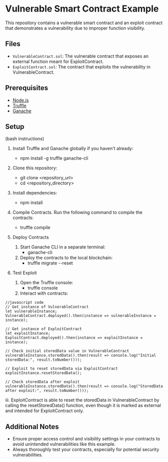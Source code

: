 # Vulnerable Smart Contract Example

This repository contains a vulnerable smart contract and an exploit contract that demonstrates a vulnerability due to improper function visibility.

## Files

- `VulnerableContract.sol`: The vulnerable contract that exposes an external function meant for ExploitContract.
- `ExploitContract.sol`: The contract that exploits the vulnerability in VulnerableContract.

## Prerequisites

- [Node.js](https://nodejs.org/)
- [Truffle](https://www.trufflesuite.com/truffle)
- [Ganache](https://www.trufflesuite.com/ganache)

## Setup

(bash instructions)

1. Install Truffle and Ganache globally if you haven't already:

    - npm install -g truffle ganache-cli

2.  Clone this repository:
    
    - git clone <repository_url>
    - cd <repository_directory>

3.  Install dependencies:

    - npm install


4.  Compile Contracts. Run the following command to compile the contracts:

    - truffle compile

5.  Deploy Contracts
    1.  Start Ganache CLI in a separate terminal:
        - ganache-cli
    2.  Deploy the contracts to the local blockchain:
        - truffle migrate --reset
   
6.  Test Exploit
    1.  Open the Truffle console:
        - truffle console
    2.  Interact with contracts:

```
//javascript code
// Get instance of VulnerableContract
let vulnerableInstance;
VulnerableContract.deployed().then(instance => vulnerableInstance = instance);

// Get instance of ExploitContract
let exploitInstance;
ExploitContract.deployed().then(instance => exploitInstance = instance);

// Check initial storedData value in VulnerableContract
vulnerableInstance.storedData().then(result => console.log("Initial storedData:", result.toNumber()));

// Exploit to reset storedData via ExploitContract
exploitInstance.resetStoredData();

// Check storedData after exploit
vulnerableInstance.storedData().then(result => console.log("StoredData after exploit:", result.toNumber()));

```

   iii.    ExploitContract is able to reset the storedData in VulnerableContract by calling the resetStoredData() function, even though it is marked as external and intended for ExploitContract only.


## Additional Notes

- Ensure proper access control and visibility settings in your contracts to avoid unintended vulnerabilities like this example.
- Always thoroughly test your contracts, especially for potential security vulnerabilities.

